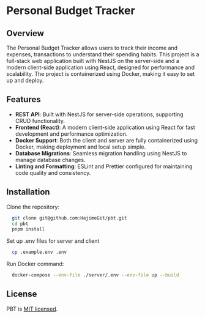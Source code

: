 # Personal Budget Tracker

## Overview

The Personal Budget Tracker allows users to track their income and expenses, transactions to understand their spending habits.
This project is a full-stack web application built with NestJS on the server-side and a modern client-side application using React, designed for performance and scalability. The project is containerized using Docker, making it easy to set up and deploy.

## Features

- **REST API**: Built with NestJS for server-side operations, supporting CRUD functionality.
- **Frontend (React)**: A modern client-side application using React for fast development and performance optimization.
- **Docker Support**: Both the client and server are fully containerized using Docker, making deployment and local setup simple.
- **Database Migrations**: Seamless migration handling using NestJS to manage database changes.
- **Linting and Formatting**: ESLint and Prettier configured for maintaining code quality and consistency.

## Installation

Clone the repository:

```bash
  git clone git@github.com:HajimeGit/pbt.git
  cd pbt
  pnpm install
```

Set up .env files for server and client

```bash
  cp .example.env .env
```

Run Docker command:

```bash
  docker-compose --env-file ./server/.env --env-file up --build
```

## License

PBT is [MIT licensed](LICENSE).